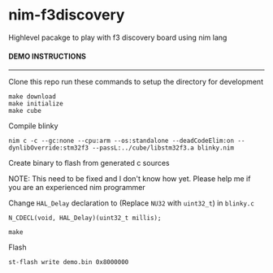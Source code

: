 # nim-f3discovery
Highlevel pacakge to play with f3 discovery board using nim lang


#### DEMO INSTRUCTIONS
---------------------

Clone this repo run these commands to setup the directory for development

```
make download
make initialize
make cube
```

Compile blinky

```
nim c -c --gc:none --cpu:arm --os:standalone --deadCodeElim:on --dynlibOverride:stm32f3 --passL:../cube/libstm32f3.a blinky.nim
```

Create binary to flash from generated c sources

NOTE: This need to be fixed and I don't know how yet. Please help me if you are an experienced nim programmer

Change `HAL_Delay` declaration to (Replace `NU32` with `uint32_t`) in `blinky.c`

```
N_CDECL(void, HAL_Delay)(uint32_t millis);
```


```
make
```

Flash

```
st-flash write demo.bin 0x8000000
```
